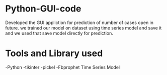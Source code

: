 # Python-GUI-code
Developed the GUI appliction for prediction of number of cases open in future.
we trained our model on dataset using time series model and save it and we used that save model directly for prediction.

# Tools and Library used
 -Python 
 -tikinter
 -pickel
 -Fbprophet Time Series Model
 
